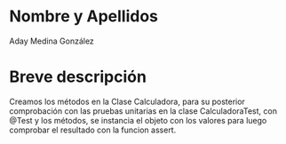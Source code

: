 # Nombre y Apellidos
Aday Medina González

# Breve descripción

Creamos los métodos en la Clase Calculadora, para su posterior comprobación con las pruebas unitarias en la clase CalculadoraTest, con @Test y los métodos, se instancia el objeto con los valores para luego comprobar el resultado con la funcion assert.

